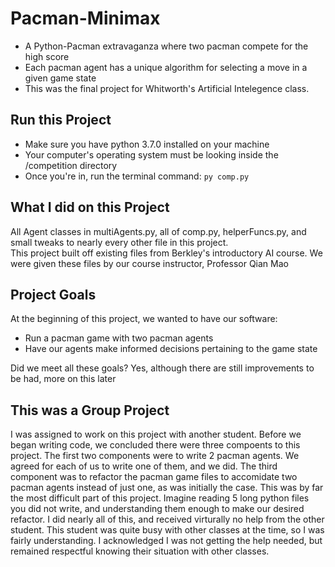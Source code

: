 # Pacman-Minimax
- A Python-Pacman extravaganza where two pacman compete for the high score
- Each pacman agent has a unique algorithm for selecting a move in a given game state
- This was the final project for Whitworth's Artificial Intelegence class.

## Run this Project
- Make sure you have python 3.7.0 installed on your machine
- Your computer's operating system must be looking inside the /competition directory
- Once you're in, run the terminal command: `py comp.py`

## What I did on this Project
All Agent classes in multiAgents.py, all of comp.py, helperFuncs.py, and small tweaks to nearly every other file in this project.<br>
This project built off existing files from Berkley's introductory AI course. We were given these files by our course instructor, Professor Qian Mao

## Project Goals
At the beginning of this project, we wanted to have our software:
- Run a pacman game with two pacman agents
- Have our agents make informed decisions pertaining to the game state

Did we meet all these goals? Yes, although there are still improvements to be had, more on this later

## This was a Group Project
I was assigned to work on this project with another student. Before we began writing code, we concluded there were three compoents to this project. The first two components were to write 2 pacman agents. We agreed for each of us to write one of them, and we did. The third component was to refactor the pacman game files to accomidate two pacman agents instead of just one, as was initially the case. This was by far the most difficult part of this project. Imagine reading 5 long python files you did not write, and understanding them enough to make our desired refactor. I did nearly all of this, and received virturally no help from the other student. This student was quite busy with other classes at the time, so I was fairly understanding. I acknowledged I was not getting the help needed, but remained respectful knowing their situation with other classes.

